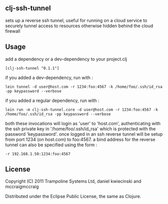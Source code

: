 ## clj-ssh-tunnel ##

sets up a reverse ssh tunnel, useful for running on a cloud service to securely tunnel access 
to resources otherwise hidden behind the cloud firewall

## Usage ##

add a dependency or a dev-dependency to your project.clj

    [clj-ssh-tunnel "0.1.1"]

if you added a dev-dependency, run with :

    lein tunnel -d user@host.com -r 1234:foo:4567 -k /home/foo/.ssh/id_rsa -pp keypassword --verbose

if you added a regular dependency, run with :

    lein run -m clj-ssh-tunnel.core -d user@host.com -r 1234:foo:4567 -k /home/foo/.ssh/id_rsa -pp keypassword --verbose

both these invocations will login as 'user' to 'host.com', authenticating with the ssh private key in '/home/foo/.ssh/id_rsa' 
which is protected with the password 'keypassword'. once logged in an ssh reverse tunnel will be setup from port 1234 (on host.com)
to foo:4567. a bind address for the reverse tunnel can also be specified using the form :

    -r 192.168.1.50:1234:foo:4567

## License ##

Copyright (C) 2011 Trampoline Systems Ltd, daniel kwiecinski and mccraigmccraig

Distributed under the Eclipse Public License, the same as Clojure.
